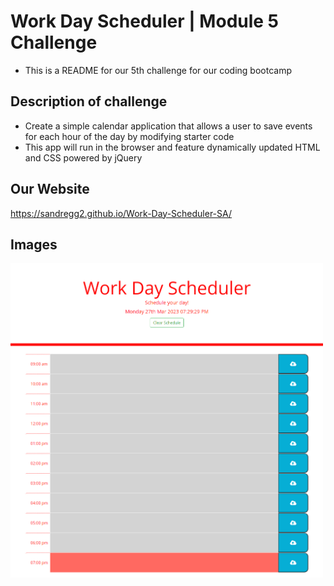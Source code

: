 # Work Day Scheduler | Module 5 Challenge
- This is a README for our 5th challenge for our coding bootcamp
## Description of challenge
- Create a simple calendar application that allows a user to save events for each hour of the day by modifying starter code
- This app will run in the browser and feature dynamically updated HTML and CSS powered by jQuery
## Our Website
https://sandregg2.github.io/Work-Day-Scheduler-SA/
## Images
<img width="500" alt="Screenshot 2023-03-27 192934.png" src="https://github.com/sandregg2/Work-Day-Scheduler-SA/blob/main/Images/Screenshot%202023-03-27%20192934.png?raw=true">
